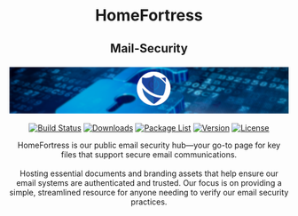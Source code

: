 # <p align="center"> HomeFortress </p>
## <p align="center"> Mail-Security </p>

<p align="center">
  <img src="https://github.com/RJM-HF/Mail-Security/blob/main/Media/mail-security-banner.png?raw=true" alt="Alt text"/>
</p>

<div align="center">
  
  [![Build Status](https://img.shields.io/badge/build-unknown-lightgrey)](#)
  [![Downloads](https://img.shields.io/badge/download-x-blue)](#)
  [![Package List](https://img.shields.io/badge/package%20list-unknown-green)](#)
  [![Version](https://img.shields.io/badge/version-1.0.0-orange)](#)
  [![License](https://img.shields.io/badge/license-MIT-green)](https://opensource.org/licenses/MIT)

HomeFortress is our public email security hub—your go-to page for key files that support secure email communications.<br><br>
Hosting essential documents and branding assets that help ensure our email systems are authenticated and trusted.
Our focus is on providing a simple, streamlined resource for anyone needing to verify our email security practices.
</div>
